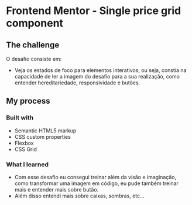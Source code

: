 # Frontend Mentor - Single price grid component

## The challenge

O desafio consiste em:

- Veja os estados de foco para elementos interativos, ou seja, constia na capacidade de ler a imagem do desafio para a sua realização, como entender hereditariedade, responsividade e butões.


## My process

### Built with

- Semantic HTML5 markup
- CSS custom properties
- Flexbox
- CSS Grid

### What I learned

- Com esse desafio eu consegui treinar além da visão e imaginação, como transformar uma imagem em código, eu pude também treinar mais e entender mais sobre butão.
- Além disso entendi mais sobre caixas, sombras, etc...
